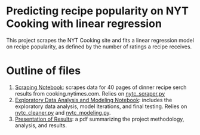 # Predicting recipe popularity on NYT Cooking with linear regression
This project scrapes the NYT Cooking site and fits a linear regression model on recipe popularity, as defined by the number of ratings a recipe receives.

# Outline of files
1. 	[Scraping Notebook](https://github.com/labb0t/nyt-recipe-popularity/blob/master/scraping_notebook.ipynb): scrapes data for 40 pages of dinner recipe serch results from cooking.nytimes.com. Relies on [nytc_scraper.py](https://github.com/labb0t/nyt-recipe-popularity/blob/master/nytc_cleaner.py)
2. [Exploratory Data Analysis and Modeling Notebook](eda_modeling_notebook.ipynb): includes the exploratory data analysis, model iterations, and final testing. Relies on [nytc_cleaner.py](https://github.com/labb0t/nyt-recipe-popularity/blob/master/nytc_cleaner.py) and [nytc_modeling.py](https://github.com/labb0t/nyt-recipe-popularity/blob/master/nytc_modeling.py).
3. [Presentation of Results](https://github.com/labb0t/nyt-recipe-popularity/blob/master/nytcooking_presentation.pdf): a pdf summarizing the project methodology, analysis, and results.
